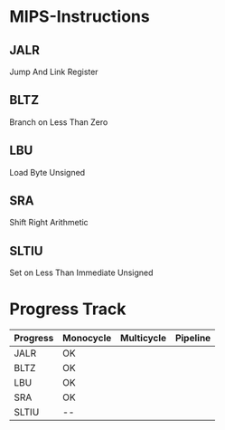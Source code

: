 # MIPS-Instructions


## JALR
Jump And Link Register
## BLTZ
Branch on Less Than Zero
## LBU
Load Byte Unsigned
## SRA
Shift Right Arithmetic
## SLTIU
Set on Less Than Immediate Unsigned 

# Progress Track


| **Progress**   | **Monocycle**  | **Multicycle**  | **Pipeline**  |
|----------------|----------------|-----------------|---------------|
| JALR           | OK            |                |            |
| BLTZ            |   OK           |                |              |
| LBU            |   OK           |                |              |
| SRA             |    OK          |              |              |
| SLTIU          |       --       |                |              |
